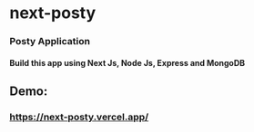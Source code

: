 # next-posty
### Posty Application
#### Build this app using Next Js, Node Js, Express and MongoDB

## Demo:
### https://next-posty.vercel.app/

